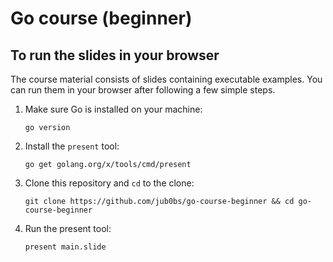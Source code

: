 # Go course (beginner)

## To run the slides in your browser

The course material consists of slides containing executable examples.
You can run them in your browser after following a few simple steps.

1. Make sure Go is installed on your machine:

    ```
    go version
    ```

2. Install the `present` tool:

    ```
    go get golang.org/x/tools/cmd/present
    ```

3. Clone this repository and `cd` to the clone:

    ```
    git clone https://github.com/jub0bs/go-course-beginner && cd go-course-beginner
    ```

4. Run the present tool:

    ```
    present main.slide
    ```
